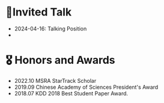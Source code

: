 # 💬Invited Talk

- 2024-04-16: Talking Position
- 

# 🎖 Honors and Awards

- 2022.10  MSRA StarTrack Scholar
- 2019.09  Chinese Academy of Sciences President's Award
- 2018.07  KDD 2018 Best Student Paper Award.